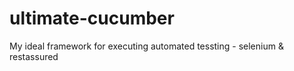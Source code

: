 # ultimate-cucumber
My ideal framework for executing automated tessting - selenium &amp; restassured
